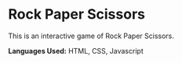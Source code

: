 # Rock Paper Scissors

This is an interactive game of Rock Paper Scissors.

**Languages Used:** HTML, CSS, Javascript